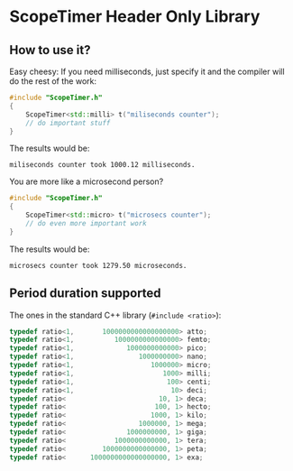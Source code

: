 # ScopeTimer Header Only Library

## How to use it?

Easy cheesy: If you need milliseconds, just specify it and the compiler will do the rest of the work:

```cpp
#include "ScopeTimer.h"
{
    ScopeTimer<std::milli> t("miliseconds counter");
    // do important stuff
}
```

The results would be:

```shell
miliseconds counter took 1000.12 milliseconds.
```

You are more like a microsecond person?

```cpp
#include "ScopeTimer.h"
{
    ScopeTimer<std::micro> t("microsecs counter");
    // do even more important work
}
```

The results would be:

```shell
microsecs counter took 1279.50 microseconds.
```

## Period duration supported

The ones in the standard C++ library (`#include <ratio>`):

```cpp
typedef ratio<1,       1000000000000000000> atto;
typedef ratio<1,          1000000000000000> femto;
typedef ratio<1,             1000000000000> pico;
typedef ratio<1,                1000000000> nano;
typedef ratio<1,                   1000000> micro;
typedef ratio<1,                      1000> milli;
typedef ratio<1,                       100> centi;
typedef ratio<1,                        10> deci;
typedef ratio<                       10, 1> deca;
typedef ratio<                      100, 1> hecto;
typedef ratio<                     1000, 1> kilo;
typedef ratio<                  1000000, 1> mega;
typedef ratio<               1000000000, 1> giga;
typedef ratio<            1000000000000, 1> tera;
typedef ratio<         1000000000000000, 1> peta;
typedef ratio<      1000000000000000000, 1> exa;
```
